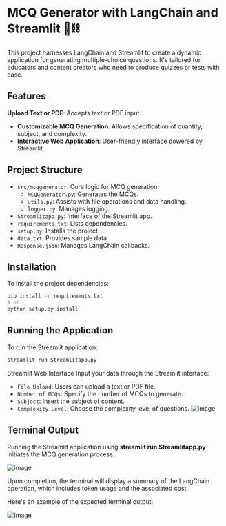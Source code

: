 # MCQ Generator with LangChain and Streamlit 🦜⛓️

This project harnesses LangChain and Streamlit to create a dynamic application for generating multiple-choice questions. It's tailored for educators and content creators who need to produce quizzes or tests with ease.

## Features

**Upload Text or PDF**: Accepts text or PDF input.
- **Customizable MCQ Generation**: Allows specification of quantity, subject, and complexity.
- **Interactive Web Application**: User-friendly interface powered by Streamlit.

## Project Structure

- `src/mcqgenerator`: Core logic for MCQ generation.
  - `MCQGenerator.py`: Generates the MCQs.
  - `utils.py`: Assists with file operations and data handling.
  - `logger.py`: Manages logging.
- `Streamlitapp.py`: Interface of the Streamlit app.
- `requirements.txt`: Lists dependencies.
- `setup.py`: Installs the project.
- `data.txt`: Provides sample data.
- `Response.json`: Manages LangChain callbacks.

## Installation

To install the project dependencies:

```bash
pip install -r requirements.txt
# or
python setup.py install
```
## Running the Application
To run the Streamlit application:
```bash
streamlit run Streamlitapp.py
```
Streamlit Web Interface
Input your data through the Streamlit interface:

- `File Upload`: Users can upload a text or PDF file.
- `Number of MCQs`: Specify the number of MCQs to generate.
- `Subject`: Insert the subject of content.
- `Complexity Level`: Choose the complexity level of questions.
![image](https://github.com/lasyaMundrathi/MCQgen/assets/98383338/98b00f56-94b0-4872-a448-0d310fa70ae5)

## Terminal Output
Running the Streamlit application using **streamlit run Streamlitapp.py** initiates the MCQ generation process.

![image](https://github.com/lasyaMundrathi/MCQgen/assets/98383338/214fe1ca-5e82-4cec-8579-498e4f1026b0)

 Upon completion, the terminal will display a summary of the LangChain operation, which includes token usage and the associated cost.
 
 Here's an example of the expected terminal output:
 
![image](https://github.com/lasyaMundrathi/MCQgen/assets/98383338/28957573-2536-4cba-9763-e9748ad77d5c)



